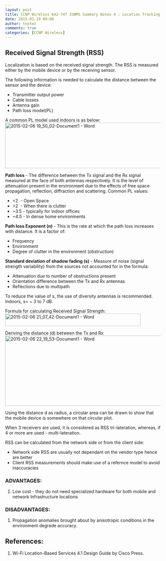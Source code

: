 ```yaml
---
layout: post
title: CCNP Wireless 642-747 IUWMS Summary Notes 4 : Location Tracking Techniques – Lateration (RSS)
date: 2015-01-19 09:00
author: tnotez
comments: true
categories: [CCNP Wireless]
---
```

<h2>Received Signal Strength (RSS)</h2>

Localization is based on the received signal strength. The RSS is measured either by the mobile device or by the receiving sensor.

The following information is needed to calculate the distance between the sensor and the device:

<ul>
    <li>Transmitter output power</li>
    <li>Cable losses</li>
    <li>Antenna gain</li>
    <li>Path loss model(PL)</li>
</ul>

<!--more-->

A common PL model used indoors is as below: <a href="https://littlenerdsdiary.files.wordpress.com/2015/02/2015-02-06-19_50_02-document1-word.png"><img class=" size-full wp-image-3690 aligncenter" src="https://littlenerdsdiary.files.wordpress.com/2015/02/2015-02-06-19_50_02-document1-word.png" alt="2015-02-06 19_50_02-Document1 - Word" width="646" height="147" /></a>

<strong>Path loss</strong> - The difference between the Tx signal and the Rx signal measured at the face of both antennas respectively. It is the level of attenuation present in the environment due to the effects of free space propagation, reflection, diffraction and scattering. Common PL values:

<ul>
    <li>=2  - Open Space</li>
    <li>&gt;2  - When there is clutter</li>
    <li>~3.5 - typically for indoor offices</li>
    <li>~4.5 - In dense home environments</li>
</ul>

<strong>Path loss Exponent (n)</strong> - This is the rate at which the path loss increases with distance. It is a factor of:

<ul>
    <li>Frequency</li>
    <li>Environment</li>
    <li>Degree of clutter in the environment (obstruction)</li>
</ul>

<strong>Standard deviation of shadow fading (s)</strong> - Measure of noise (signal strength variability) from the sources not accounted for in the formula:

<ul>
    <li>Attenuation due to number of obstructions present</li>
    <li>Orientation difference between the Tx and Rx antennas</li>
    <li>Reflections due to multipath</li>
</ul>

To reduce the value of s, the use of diversity antennas is recommended. Indoors, s= ~ 3 to 7 dB.

Formula for calculating Received Signal Strength: <a href="https://littlenerdsdiary.files.wordpress.com/2015/02/2015-02-06-21_07_42-document1-word.png"><img class="alignnone size-full wp-image-3692" src="https://littlenerdsdiary.files.wordpress.com/2015/02/2015-02-06-21_07_42-document1-word.png" alt="2015-02-06 21_07_42-Document1 - Word" width="438" height="40" /></a>

Deriving the distance (d) between the Tx and Rx<a href="https://littlenerdsdiary.files.wordpress.com/2015/02/2015-02-06-22_19_53-document1-word.png"><img class=" size-full wp-image-3694 aligncenter" src="https://littlenerdsdiary.files.wordpress.com/2015/02/2015-02-06-22_19_53-document1-word.png" alt="2015-02-06 22_19_53-Document1 - Word" width="596" height="226" /></a>

Using the distance d as radius, a circular area can be drawn to show that the mobile device is somewhere on that circular plot.

When 3 receivers are used, it is considered as RSS tri-lateration, whereas, if 4 or more are used - multi-lateration.

RSS can be calculated from the network side or from the client side:

<ul>
    <li>Network side RSS are usually not dependant on the vendor type hence are better</li>
    <li>Client RSS measurements should make use of a refernce model to avoid inaccuracies</li>
</ul>

<h3>ADVANTAGES:</h3>

<ol>
    <li>Low cost - they do not need specialized hardware for both mobile and network Infrastructure locations</li>
</ol>

<h3>DISADVANTAGES:</h3>

<ol>
    <li>Propagation anomalies brought about by anisotropic conditions in the environment degrade accuracy.</li>
</ol>

<h2>References:</h2>

<ol>
    <li>Wi-Fi Location-Based Services 4.1 Design Guide by Cisco Press.</li>
</ol>
